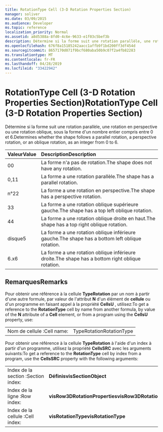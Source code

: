 ```yaml
---
title: RotationType Cell (3-D Rotation Properties Section)
manager: soliver
ms.date: 03/09/2015
ms.audience: Developer
ms.topic: reference
localization_priority: Normal
ms.assetid: a8d5388a-8fd0-4c6e-9633-e1f03c5bef3b
description: Détermine si la forme suit une rotation parallèle, une rotation en perspective ou une rotation oblique, sous la forme d'un nombre entier compris entre 0 et 6.
ms.openlocfilehash: 676f8a15185242aacc1affb9f1bd200ff3df454d
ms.sourcegitcommit: 8657170d071f9bcf680aba50b9c07f2a4fb82283
ms.translationtype: MT
ms.contentlocale: fr-FR
ms.lasthandoff: 04/28/2019
ms.locfileid: "33422942"
---
```

# <a name="rotationtype-cell-3-d-rotation-properties-section"></a><span data-ttu-id="d1887-103">RotationType Cell (3-D Rotation Properties Section)</span><span class="sxs-lookup"><span data-stu-id="d1887-103">RotationType Cell (3-D Rotation Properties Section)</span></span>

<span data-ttu-id="d1887-104">Détermine si la forme suit une rotation parallèle, une rotation en perspective ou une rotation oblique, sous la forme d'un nombre entier compris entre 0 et 6.</span><span class="sxs-lookup"><span data-stu-id="d1887-104">Determines whether the shape follows a parallel rotation, a perspective rotation, or an oblique rotation, as an integer from 0 to 6.</span></span> 
  
|<span data-ttu-id="d1887-105">**Valeur**</span><span class="sxs-lookup"><span data-stu-id="d1887-105">**Value**</span></span>|<span data-ttu-id="d1887-106">**Description**</span><span class="sxs-lookup"><span data-stu-id="d1887-106">**Description**</span></span>|
|:-----|:-----|
|<span data-ttu-id="d1887-107">0</span><span class="sxs-lookup"><span data-stu-id="d1887-107">0</span></span>  <br/> |<span data-ttu-id="d1887-108">La forme n'a pas de rotation.</span><span class="sxs-lookup"><span data-stu-id="d1887-108">The shape does not have any rotation.</span></span>  <br/> |
|<span data-ttu-id="d1887-109">0,1</span><span class="sxs-lookup"><span data-stu-id="d1887-109">1</span></span>  <br/> |<span data-ttu-id="d1887-110">La forme a une rotation parallèle.</span><span class="sxs-lookup"><span data-stu-id="d1887-110">The shape has a parallel rotation.</span></span>  <br/> |
|<span data-ttu-id="d1887-111">n°2</span><span class="sxs-lookup"><span data-stu-id="d1887-111">2</span></span>  <br/> |<span data-ttu-id="d1887-112">La forme a une rotation en perspective.</span><span class="sxs-lookup"><span data-stu-id="d1887-112">The shape has a perspective rotation.</span></span>  <br/> |
|<span data-ttu-id="d1887-113">3</span><span class="sxs-lookup"><span data-stu-id="d1887-113">3</span></span>  <br/> |<span data-ttu-id="d1887-114">La forme a une rotation oblique supérieure gauche.</span><span class="sxs-lookup"><span data-stu-id="d1887-114">The shape has a top left oblique rotation.</span></span>  <br/> |
|<span data-ttu-id="d1887-115">4</span><span class="sxs-lookup"><span data-stu-id="d1887-115">4</span></span>  <br/> |<span data-ttu-id="d1887-116">La forme a une rotation oblique droite en haut.</span><span class="sxs-lookup"><span data-stu-id="d1887-116">The shape has a top right oblique rotation.</span></span>  <br/> |
|<span data-ttu-id="d1887-117">disque</span><span class="sxs-lookup"><span data-stu-id="d1887-117">5</span></span>  <br/> |<span data-ttu-id="d1887-118">La forme a une rotation oblique inférieure gauche.</span><span class="sxs-lookup"><span data-stu-id="d1887-118">The shape has a bottom left oblique rotation.</span></span>  <br/> |
|<span data-ttu-id="d1887-119">6.x</span><span class="sxs-lookup"><span data-stu-id="d1887-119">6</span></span>  <br/> |<span data-ttu-id="d1887-120">La forme a une rotation oblique inférieure droite.</span><span class="sxs-lookup"><span data-stu-id="d1887-120">The shape has a bottom right oblique rotation.</span></span>  <br/> |
   
## <a name="remarks"></a><span data-ttu-id="d1887-121">Remarques</span><span class="sxs-lookup"><span data-stu-id="d1887-121">Remarks</span></span>

<span data-ttu-id="d1887-122">Pour obtenir une référence à la cellule **TypeRotation** par un nom à partir d'une autre formule, par valeur de l'attribut **N** d'un élément de **cellule** ou d'un programme en faisant appel à la propriété **CellsU** , utilisez:</span><span class="sxs-lookup"><span data-stu-id="d1887-122">To get a reference to the **RotationType** cell by name from another formula, by value of the **N** attribute of a **Cell** element, or from a program using the **CellsU** property, use:</span></span> 
  
|||
|:-----|:-----|
|<span data-ttu-id="d1887-123">Nom de cellule :</span><span class="sxs-lookup"><span data-stu-id="d1887-123">Cell name:</span></span>  <br/> |<span data-ttu-id="d1887-124">TypeRotation</span><span class="sxs-lookup"><span data-stu-id="d1887-124">RotationType</span></span>  <br/> |
   
<span data-ttu-id="d1887-125">Pour obtenir une référence à la cellule **TypeRotation** à l'aide d'un index à partir d'un programme, utilisez la propriété **CellsSRC** avec les arguments suivants:</span><span class="sxs-lookup"><span data-stu-id="d1887-125">To get a reference to the **RotationType** cell by index from a program, use the **CellsSRC** property with the following arguments:</span></span> 
  
|||
|:-----|:-----|
|<span data-ttu-id="d1887-126">Index de la section :</span><span class="sxs-lookup"><span data-stu-id="d1887-126">Section index:</span></span>  <br/> |<span data-ttu-id="d1887-127">**Définis**</span><span class="sxs-lookup"><span data-stu-id="d1887-127">**visSectionObject**</span></span> <br/> |
|<span data-ttu-id="d1887-128">Index de la ligne :</span><span class="sxs-lookup"><span data-stu-id="d1887-128">Row index:</span></span>  <br/> |<span data-ttu-id="d1887-129">**visRow3DRotationProperties**</span><span class="sxs-lookup"><span data-stu-id="d1887-129">**visRow3DRotationProperties**</span></span> <br/> |
|<span data-ttu-id="d1887-130">Index de la cellule :</span><span class="sxs-lookup"><span data-stu-id="d1887-130">Cell index:</span></span>  <br/> |<span data-ttu-id="d1887-131">**visRotationType**</span><span class="sxs-lookup"><span data-stu-id="d1887-131">**visRotationType**</span></span> <br/> |
   

